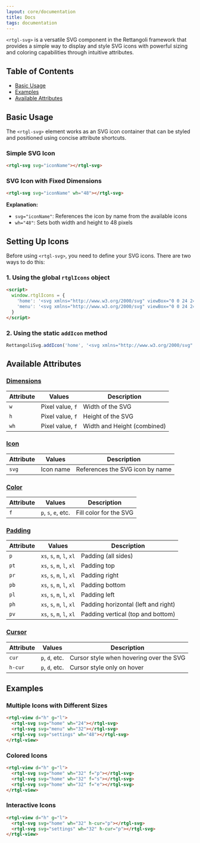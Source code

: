 ```yaml
---
layout: core/documentation
title: Docs
tags: documentation
---
```


`<rtgl-svg>` is a versatile SVG component in the Rettangoli framework that provides a simple way to display and style SVG icons with powerful sizing and coloring capabilities through intuitive attributes.

## Table of Contents

- [Basic Usage](#basic-usage)
- [Examples](#examples)
- [Available Attributes](#available-attributes)

## Basic Usage

The `<rtgl-svg>` element works as an SVG icon container that can be styled and positioned using concise attribute shortcuts.

### Simple SVG Icon

```html
<rtgl-svg svg="iconName"></rtgl-svg>
```

### SVG Icon with Fixed Dimensions

```html
<rtgl-svg svg="iconName" wh="48"></rtgl-svg>
```

**Explanation:**
- `svg="iconName"`: References the icon by name from the available icons
- `wh="48"`: Sets both width and height to 48 pixels

## Setting Up Icons

Before using `<rtgl-svg>`, you need to define your SVG icons. There are two ways to do this:

### 1. Using the global `rtglIcons` object

```html
<script>
  window.rtglIcons = {
    'home': '<svg xmlns="http://www.w3.org/2000/svg" viewBox="0 0 24 24">...</svg>',
    'menu': '<svg xmlns="http://www.w3.org/2000/svg" viewBox="0 0 24 24">...</svg>'
  }
</script>
```

### 2. Using the static `addIcon` method

```javascript
RettangoliSvg.addIcon('home', '<svg xmlns="http://www.w3.org/2000/svg" viewBox="0 0 24 24">...</svg>');
```


## Available Attributes

### [Dimensions](/docs/rtgl-svg/rtgl-svg-dimensions)
| Attribute | Values | Description |
|-----------|--------|-------------|
| `w` | Pixel value, `f` | Width of the SVG |
| `h` | Pixel value, `f` | Height of the SVG |
| `wh` | Pixel value, `f` | Width and Height (combined) |

### [Icon](/docs/rtgl-svg/rtgl-svg-icon)
| Attribute | Values | Description |
|-----------|--------|-------------|
| `svg` | Icon name | References the SVG icon by name |

### [Color](/docs/rtgl-svg/rtgl-svg-color)
| Attribute | Values | Description |
|-----------|--------|-------------|
| `f` | `p`, `s`, `e`, etc. | Fill color for the SVG |

### [Padding](/docs/rtgl-svg/rtgl-svg-padding)
| Attribute | Values | Description |
|-----------|--------|-------------|
| `p` | `xs`, `s`, `m`, `l`, `xl` | Padding (all sides) |
| `pt` | `xs`, `s`, `m`, `l`, `xl` | Padding top |
| `pr` | `xs`, `s`, `m`, `l`, `xl` | Padding right |
| `pb` | `xs`, `s`, `m`, `l`, `xl` | Padding bottom |
| `pl` | `xs`, `s`, `m`, `l`, `xl` | Padding left |
| `ph` | `xs`, `s`, `m`, `l`, `xl` | Padding horizontal (left and right) |
| `pv` | `xs`, `s`, `m`, `l`, `xl` | Padding vertical (top and bottom) |

### [Cursor](/docs/rtgl-svg/rtgl-svg-cursor)
| Attribute | Values | Description |
|-----------|--------|-------------|
| `cur` | `p`, `d`, etc. | Cursor style when hovering over the SVG |
| `h-cur` | `p`, `d`, etc. | Cursor style only on hover 


## Examples

### Multiple Icons with Different Sizes

```html
<rtgl-view d="h" g="l">
  <rtgl-svg svg="home" wh="24"></rtgl-svg>
  <rtgl-svg svg="menu" wh="32"></rtgl-svg>
  <rtgl-svg svg="settings" wh="48"></rtgl-svg>
</rtgl-view>
```

### Colored Icons

```html
<rtgl-view d="h" g="l">
  <rtgl-svg svg="home" wh="32" f="p"></rtgl-svg>
  <rtgl-svg svg="home" wh="32" f="s"></rtgl-svg>
  <rtgl-svg svg="home" wh="32" f="e"></rtgl-svg>
</rtgl-view>
```

### Interactive Icons

```html
<rtgl-view d="h" g="l">
  <rtgl-svg svg="home" wh="32" h-cur="p"></rtgl-svg>
  <rtgl-svg svg="settings" wh="32" h-cur="p"></rtgl-svg>
</rtgl-view>
```